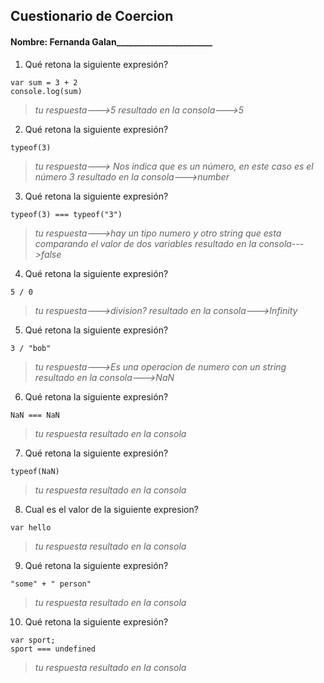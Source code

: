 ## Cuestionario de Coercion
#### Nombre: Fernanda Galan_______________________
1. Qué retona la siguiente expresión?
```
var sum = 3 + 2
console.log(sum)
```
> _tu respuesta--->5_
> _resultado en la consola--->5_
2. Qué retona la siguiente expresión?
```
typeof(3)
```
> _tu respuesta---> Nos indica que es un número, en este caso es el número 3_
> _resultado en la consola--->number_
3. Qué retona la siguiente expresión?
```
typeof(3) === typeof("3")
```
> _tu respuesta--->hay un tipo numero y otro string que esta comparando el valor de dos variables_
> _resultado en la consola--->false_
4. Qué retona la siguiente expresión?
```
5 / 0
```
> _tu respuesta--->division?_
> _resultado en la consola--->Infinity_
5. Qué retona la siguiente expresión?
```
3 / "bob"
```
> _tu respuesta--->Es una operacion de numero con un string_
> _resultado en la consola--->NaN_
6. Qué retona la siguiente expresión?
```
NaN === NaN
```
> _tu respuesta_
> _resultado en la consola_
7. Qué retona la siguiente expresión?
```
typeof(NaN)
```
> _tu respuesta_
> _resultado en la consola_
8. Cual es el valor de la siguiente expresion?
```
var hello
```
> _tu respuesta_
> _resultado en la consola_
9. Qué retona la siguiente expresión?
```
"some" + " person"
```
> _tu respuesta_
> _resultado en la consola_
10. Qué retona la siguiente expresión?
```
var sport; 
sport === undefined
```
> _tu respuesta_
> _resultado en la consola_

